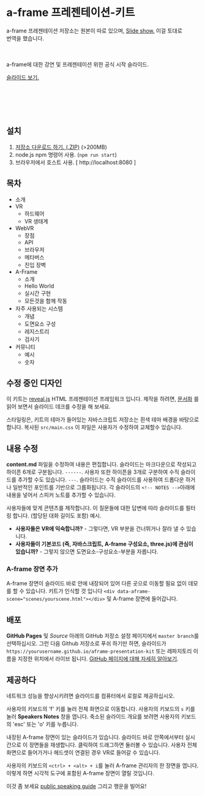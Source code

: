 # a-frame 프레젠테이션-키트

a-frame 프레젠테이션 저장소는 원본이 따로 있으며, [Slide show.](https://github.com/aframevr/aframe-presentation-kit) 이걸 토대로   
번역을 했습니다.    <br><br><br>  


a-frame에 대한 강연 및 프레젠테이션 위한 공식 시작 슬라이드.

[슬라이드 보기.](http://127.0.0.1:5500/index.html#/)    
<br><br><br><br><br>
   
## 설치

1. [저장소 다운로드 하기. (.ZIP)](http://github.com/aframevr/aframe-presentation-kit/zipball/master) (>200MB)
2. node.js npm 명령어 사용. (`npm run start`)
3. 브라우저에서 호스트 사용. [ http://localhost:8080 ] 

## 목차

- 소개
- VR
  - 하드웨어  
  - VR 생태계
- WebVR
  - 장점
  - API
  - 브라우저
  - 메타버스
  - 진입 장벽
- A-Frame
  - 소개
  - Hello World
  - 실시간 구현
  - 모든것을 함께 작동
- 자주 사용되는 시스템
  - 개념
  - 도면요소 구성
  - 레지스트리
  - 검사기
- 커뮤니티
  - 예시
  - 숫자

## 수정 중인 디자인

이 키트는 [reveal.js](https://github.com/hakimel/reveal.js/) HTML 프레젠테이션 프레임워크 입니다. 
제작을 하려면, [문서화](https://aframe.io/docs/1.2.0/components/position.html#sidebar)
를 읽어 보면서 슬라이드 데크를 수정을 해 보세요.

스타일링은, 키트의 테마가 들어있는 자바스크립트 저장소는 흰색 테마 배경을 바탕으로 합니다. 
복사된 `src/main.css` 이 파일은 사용자가 수정하여 교체할수 있습니다.

## 내용 수정

**content.md** 파일을 수정하여 내용은 편집합니다. 슬라이드는 마크다운으로 작성되고
하이픈 6개로 구분됩니다. `------`. 사용자 또한 하이픈을 3개로 구분하여
수직 슬라이드를 추가할 수도 있습니다. `---`. 슬라이드는 수직 슬라이드를 사용하여
드롭다운 하거나 일반적인 포인트를 기반으로 그룹화됩니다. 각 슬라이드의 
`<!-- NOTES -->`아래에 내용을 넣어서 스피커 노트를 추가할 수 있습니다.

사용자들에 맞게 콘텐츠를 제작합니다. 이 질문들에 대한 답변에 따라 슬라이드를 필터링
합니다. (할당된 대화 길이도 포함) 예시.

- **사용자들은 VR에 익숙합니까?** - 그렇다면, VR 부분을 건너뛰거나 잘라 낼 수 있습니다.
- **사용자들이 기본코드 (즉, 자바스크립트, A-frame 구성요소, three.js)에 관심이 있습니까?** - 그렇지 않으면 도면요소-구성요소-부분을 자릅니다.

### A-frame 장면 추가

A-frame 장면이 슬라이드 바로 안에 내장되어 있어 다른 곳으로 이동할 필요 없이
데모를 할 수 있습니다. 키트가 인식할 것 입니다 `<div
data-aframe-scene="scenes/yourscene.html"></div>` 및 A-frame 장면에 들어갑니다.

## 배포

 **GitHub Pages** 및 *Source* 아래의 GitHub 저장소 설정 페이지에서
`master branch`를 선택하십시오. 그런 다음 Github 저장소로 푸쉬 하기만 하면, 슬라이드가
`https://yourusername.github.io/aframe-presentation-kit` 또는 레파지토리 이름을
지정한 위치에서 라이브 됩니다. [GitHub 페이지에 대해 자세히
알아보기](https://github.com/blog/2228-simpler-github-pages-publishing).

## 제공하다

네트워크 성능을 향상시키려면 슬라이드를 컴퓨터에서 로컬로 제공하십시오.

사용자의 키보드의 'f' 키를 눌러 전체 화면으로 이동합니다. 사용자의 키보드의 `s` 키를 
눌러 **Speakers Notes** 창을 엽니다. 축소된 슬라이드 개요를 보려면
사용자의 키보드의 'esc' 또는 'o' 키를 누릅니다.

내장된 A-frame 장면이 있는 슬라이드가 있습니다. 슬라이드 바로 안쪽에서부터 실시간으로
이 장면들을 재생합니다. 클릭하여 드래그하면 둘러볼 수 있습니다. 사용자 전체 화면으로
들어가거나 헤드셋이 연결된 경우 VR로 들어갈 수 있습니다.

사용자의 키보드의 `<ctrl> + <alt> + i`를 눌러 A-frame 관리자의 한 장면을 
엽니다. 이렇게 하면 시각적 도구에 포함된 A-frame 장면이 열릴 것입니다.

이것 좀 보세요 [public speaking guide](http://speaking.io/) 그리고 행운을 빌어요!
